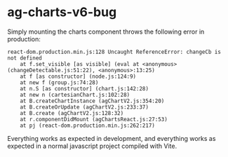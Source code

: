 # ag-charts-v6-bug

Simply mounting the charts component throws the following error in production:

```
react-dom.production.min.js:128 Uncaught ReferenceError: changeCb is not defined
    at f.set_visible [as visible] (eval at <anonymous> (changeDetectable.js:51:22), <anonymous>:13:25)
    at f [as constructor] (node.js:124:9)
    at new f (group.js:74:28)
    at n.S [as constructor] (chart.js:142:28)
    at new n (cartesianChart.js:102:28)
    at B.createChartInstance (agChartV2.js:354:20)
    at B.createOrUpdate (agChartV2.js:233:37)
    at B.create (agChartV2.js:128:32)
    at r.componentDidMount (agChartsReact.js:27:53)
    at pj (react-dom.production.min.js:262:217)
 ```
 
 Everything works as expected in development, and everything works as expected in a normal javascript project compiled with Vite.
